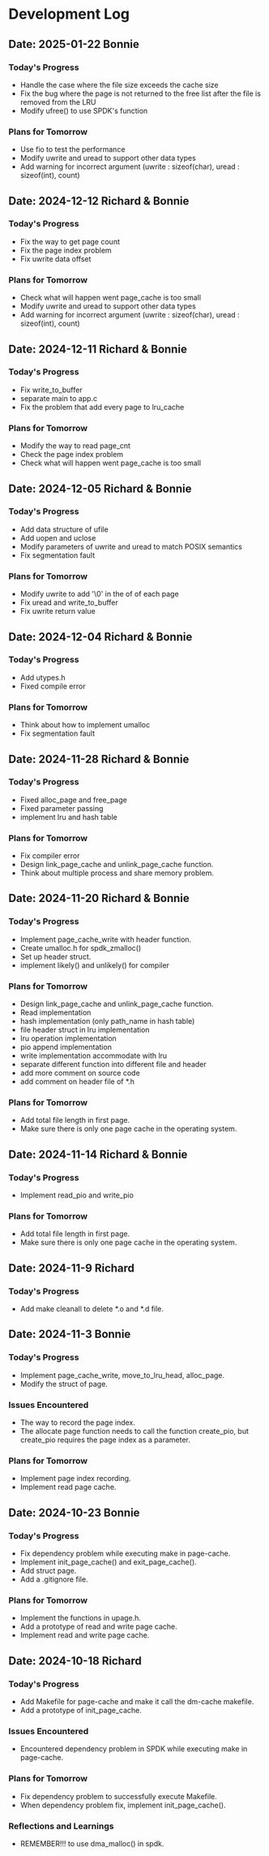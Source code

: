 # Development Log

## Date: 2025-01-22 Bonnie

### Today's Progress
- Handle the case where the file size exceeds the cache size
- Fix the bug where the page is not returned to the free list after the file is removed from the LRU
- Modify ufree() to use SPDK's function

### Plans for Tomorrow
- Use fio to test the performance
- Modify uwrite and uread to support other data types
- Add warning for incorrect argument (uwrite : sizeof(char), uread : sizeof(int), count)

## Date: 2024-12-12 Richard & Bonnie

### Today's Progress
- Fix the way to get page count
- Fix the page index problem
- Fix uwrite data offset

### Plans for Tomorrow
- Check what will happen went page_cache is too small
- Modify uwrite and uread to support other data types
- Add warning for incorrect argument (uwrite : sizeof(char), uread : sizeof(int), count)

## Date: 2024-12-11 Richard & Bonnie

### Today's Progress
- Fix write_to_buffer
- separate main to app.c
- Fix the problem that add every page to lru_cache

### Plans for Tomorrow
- Modify the way to read page_cnt
- Check the page index problem
- Check what will happen went page_cache is too small

## Date: 2024-12-05 Richard & Bonnie

### Today's Progress
- Add data structure of ufile
- Add uopen and uclose
- Modify parameters of uwrite and uread to match POSIX semantics
- Fix segmentation fault

### Plans for Tomorrow
- Modify uwrite to add '\0' in the of of each page
- Fix uread and write_to_buffer
- Fix uwrite return value

## Date: 2024-12-04 Richard & Bonnie

### Today's Progress
- Add utypes.h
- Fixed compile error

### Plans for Tomorrow
- Think about how to implement umalloc
- Fix segmentation fault

## Date: 2024-11-28 Richard & Bonnie

### Today's Progress
- Fixed alloc_page and free_page
- Fixed parameter passing
- implement lru and hash table

### Plans for Tomorrow
- Fix compiler error
- Design link_page_cache and unlink_page_cache function.
- Think about multiple process and share memory problem.

## Date: 2024-11-20 Richard & Bonnie

### Today's Progress
- Implement page_cache_write with header function.
- Create umalloc.h for spdk_zmalloc()
- Set up header struct.
- implement likely() and unlikely() for compiler

### Plans for Tomorrow
- Design link_page_cache and unlink_page_cache function.
- Read implementation
- hash implementation (only path_name in hash table)
- file header struct in lru implementation
- lru operation implementation
- pio append implementation
- write implementation accommodate with lru
- separate different function into different file and header
- add more comment on source code
- add comment on header file of *.h

### Plans for Tomorrow
- Add total file length in first page.
- Make sure there is only one page cache in the operating system.

## Date: 2024-11-14 Richard & Bonnie

### Today's Progress
- Implement read_pio and write_pio


### Plans for Tomorrow
- Add total file length in first page.
- Make sure there is only one page cache in the operating system.

## Date: 2024-11-9 Richard

### Today's Progress
- Add make cleanall to delete *.o and *.d file.

## Date: 2024-11-3 Bonnie

### Today's Progress
- Implement page_cache_write, move_to_lru_head, alloc_page.
- Modify the struct of page.

### Issues Encountered
- The way to record the page index.
- The allocate page function needs to call the function create_pio, but create_pio requires the page index as a parameter.

### Plans for Tomorrow
- Implement page index recording.
- Implement read page cache.

## Date: 2024-10-23 Bonnie

### Today's Progress
- Fix dependency problem while executing make in page-cache.
- Implement init_page_cache() and exit_page_cache().
- Add struct page.
- Add a .gitignore file.

### Plans for Tomorrow
- Implement the functions in upage.h.
- Add a prototype of read and write page cache.
- Implement read and write page cache.

## Date: 2024-10-18 Richard

### Today's Progress
- Add Makefile for page-cache and make it call the dm-cache makefile.
- Add a prototype of init_page_cache.

### Issues Encountered
- Encountered dependency problem in SPDK while executing make in page-cache.

### Plans for Tomorrow
- Fix dependency problem to successfully execute Makefile.
- When dependency problem fix, implement init_page_cache().

### Reflections and Learnings
- REMEMBER!!! to use dma_malloc() in spdk.
